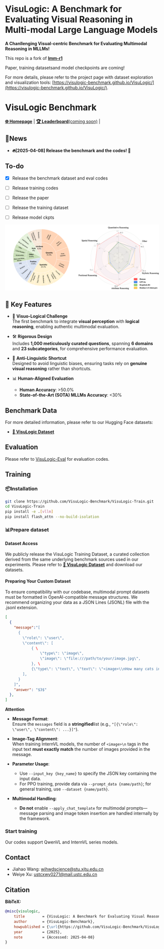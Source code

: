 # VisuLogic: A Benchmark for Evaluating Visual Reasoning in Multi-modal Large Language Models

**A Chanllenging Visual-centric Benchmark for Evaluating Multimodal Reasoning in MLLMs!**

This repo is a fork of [**lmm-r1**](https://github.com/TideDra/lmm-r1)


Paper, training datasetsand model checkpoints are coming!

For more details, please refer to the project page with dataset exploration and visualization tools: [https://visulogic-benchmark.github.io/VisuLogic/](https://visulogic-benchmark.github.io/VisuLogic/).

# VisuLogic Benchmark

[**🌐 Homepage**](https://visulogic-benchmark.github.io/VisuLogic) | [**🏆 Leaderboard**(coming soon)](https://visulogic-benchmark.github.io/VisuLogic/) |



## 🔔News

- **🔥[2025-04-08] Release the benchmark and the codes! 🚀**
## To-do
- [x] Release the benchmark dataset and eval codes
- [ ] Release training codes
- [ ] Release the paper
- [ ] Release the training dataset
- [ ] Release model ckpts


![Overview](assets/overview4.png)

## 🌟 Key Features

- 🚀 **Visuo-Logical Challenge**  
  The first benchmark to integrate **visual perception** with **logical reasoning**, enabling authentic multimodal evaluation.
  
- 🛠️ **Rigorous Design**  
  Includes **1,000 meticulously curated questions**, spanning **6 domains** and **23 subcategories**, for comprehensive performance evaluation.
  
- 📝 **Anti-Linguistic Shortcut**  
  Designed to avoid linguistic biases, ensuring tasks rely on **genuine visual reasoning** rather than shortcuts.

- 📊 **Human-Aligned Evaluation**  
  - **Human Accuracy**: >50.0%  
  - **State-of-the-Art (SOTA) MLLMs Accuracy**: <30%

## Benchmark Data

For more detailed information, please refer to our Hugging Face datasets:

- [**🤗 VisuLogic Dataset**](https://huggingface.co/datasets/VisuLogic/VisuLogic)

## Evaluation
Please refer to [VisuLogic-Eval](https://github.com/VisuLogic-Benchmark/VisuLogic-Eval.git) for evaluation codes.

## Training
### 📦Installation
```bash
git clone https://github.com/VisuLogic-Benchmark/VisuLogic-Train.git
cd VisuLogic-Train
pip install -e .[vllm]
pip install flash_attn --no-build-isolation
```
### 📊Prepare dataset
#### Dataset Access
We publicly release the ​​VisuLogic Training Dataset​​, a curated collection derived from the same underlying benchmark sources used in our experiments. Please refer to [**🤗 VisuLogic Dataset**](https://huggingface.co/datasets/VisuLogic/VisuLogic) and download our datasets.
#### Preparing Your Custom Dataset
To ensure compatibility with our codebase, multimodal prompt datasets must be formatted in OpenAI-compatible message structures. We recommend organizing your data as a JSON Lines (JSONL) file with the .jsonl extension.
```json
[
  {
    "message":"[
      {
        \"role\": \"user\",
        \"content\": [
            { \
                \"type\": \"image\",
                \"image\": \"file:///path/to/your/image.jpg\",
            }, \
            {\"type\": \"text\", \"text\": \"<image>\\nHow many cats in the image?\"},
        ],
      }
    ]",
    "answer": "$3$"
  },
]
```
**Attention**
- ​**​Message Format​**​:  
  Ensure the `messages` field is a ​**​stringified​**​ list (e.g., `"[{\"role\": \"user\", \"content\": ...}]"`).

- ​**​Image-Tag Alignment​**​:  
  When training InternVL models, the number of `<image>\n` tags in the input text ​**​must exactly match​**​ the number of images provided in the message.

- ​**​Parameter Usage​**​:  
  - Use `--input_key {key_name}` to specify the JSON key containing the input data.  
  - For PPO training, provide data via `--prompt_data {name/path}`; for general training, use `--dataset {name/path}`.

- ​**​Multimodal Handling​**​:  
  - ​**​Do not​**​ enable `--apply_chat_template` for multimodal prompts—message parsing and image token insertion are handled internally by the framework.

### Start training

Our codes support QwenVL and InternVL series models. 

## Contact
- Jiahao Wang: wjhwdscience@stu.xjtu.edu.cn
- Weiye Xu: ustcxwy0271@mail.ustc.edu.cn

## Citation

**BibTeX:**
```bibtex
@misc{visulogic,
    title        = {VisuLogic: A Benchmark for Evaluating Visual Reasoning in Multi-modal Large Language Models},
    author       = {VisuLogic-Benchmark},
    howpublished = {\url{https://github.com/VisuLogic-Benchmark/VisuLogic-Eval}},
    year         = {2025},
    note         = {Accessed: 2025-04-08}
}
```

